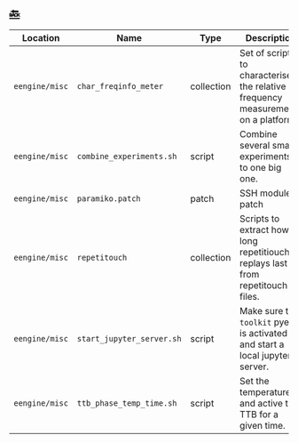 [:back:](/home)
---

|     Location    |             Name          |    Type    |                                  Description                                      |
| --------------- | ------------------------- | ---------- | --------------------------------------------------------------------------------- |
| `eengine/misc`  | `char_freqinfo_meter`     | collection | Set of scripts to characterise the relative frequency measurements on a platform. |
| `eengine/misc`  | `combine_experiments.sh`  | script     | Combine several small experiments to one big one.                                 |
| `eengine/misc`  | `paramiko.patch`          | patch      | SSH module patch                                                                  | 
| `eengine/misc`  | `repetitouch`             | collection | Scripts to extract how long repetitiouch replays last from repetitouch files.     |
| `eengine/misc`  | `start_jupyter_server.sh` | script     | Make sure the `toolkit` pyenv is activated and start a local jupyter server.      |
| `eengine/misc`  | `ttb_phase_temp_time.sh`  | script     | Set the temperature and active the TTB for a given time.                          |